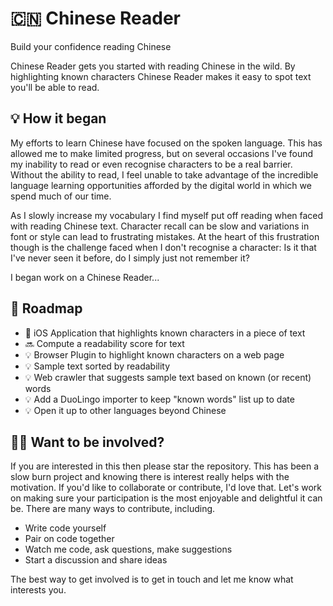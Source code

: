 # 🇨🇳 Chinese Reader

Build your confidence reading Chinese

Chinese Reader gets you started with reading Chinese in the wild. By highlighting known characters Chinese Reader makes it easy to spot text you'll be able to read.

## 💡 How it began

My efforts to learn Chinese have focused on the spoken language. This has allowed me to make limited progress, but on several occasions I've found my inability to read or even recognise characters to be a real barrier. Without the ability to read, I feel unable to take advantage of the incredible language learning opportunities afforded by the digital world in which we spend much of our time.

As I slowly increase my vocabulary I find myself put off reading when faced with reading Chinese text. Character recall can be slow and variations in font or style can lead to frustrating mistakes. At the heart of this frustration though is the challenge faced when I don't recognise a character:  Is it that I've never seen it before, do I simply just not remember it?

I began work on a Chinese Reader...

## 🧭 Roadmap

* :arrows_counterclockwise: iOS Application that highlights known characters in a piece of text
* :soon: Compute a readability score for text
* :bulb: Browser Plugin to highlight known characters on a web page
* :bulb: Sample text sorted by readability
* :bulb: Web crawler that suggests sample text based on known (or recent) words
* :bulb: Add a DuoLingo importer to keep "known words" list up to date
* :bulb: Open it up to other languages beyond Chinese

## 🙋‍♀️ Want to be involved?

If you are interested in this then please star the repository. This has been a slow burn project and knowing there is interest really helps with the motivation. If you'd like to collaborate or contribute, I'd love that. Let's work on making sure your participation is the most enjoyable and delightful it can be. There are many ways to contribute, including.

* Write code yourself
* Pair on code together
* Watch me code, ask questions, make suggestions
* Start a discussion and share ideas

The best way to get involved is to get in touch and let me know what interests you.
